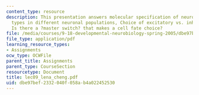 ```yaml
---
content_type: resource
description: This presentation answers molecular specification of neurotransmitter
  types in different neuronal populations, Choice of excitatory vs. inhibitory fate,
  Is there a ?master switch? that makes a cell fate choice?
file: /media/courses/9-18-developmental-neurobiology-spring-2005/dbe97bef2332040f058ab4a022452530_lec09_lena_cheng.pdf
file_type: application/pdf
learning_resource_types:
- Assignments
ocw_type: OCWFile
parent_title: Assignments
parent_type: CourseSection
resourcetype: Document
title: lec09_lena_cheng.pdf
uid: dbe97bef-2332-040f-058a-b4a022452530
---
```

